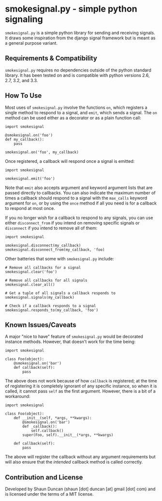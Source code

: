 smokesignal.py - simple python signaling
========================================

`smokesignal.py` is a simple python library for sending and receiving signals.
It draws some inspiration from the django signal framework but is meant as a
general purpose variant.


Requirements & Compatibility
----------------------------

`smokesignal.py` requires no dependencies outside of the python standard library.
It has been tested on and is compatible with python versions 2.6, 2.7, 3.2, and 3.3.


How To Use
----------

Most uses of `smokesignal.py` involve the functions `on`, which registers a single
method to respond to a signal, and `emit`, which sends a signal. The `on` method can
be used either as a decorator or as a plain function call:

    import smokesignal

    @smokesignal.on('foo')
    def my_callback():
        pass

    smokesignal.on('foo', my_callback)

Once registered, a callback will respond once a signal is emitted:

    import smokesignal

    smokesignal.emit('foo')

Note that `emit` also accepts argument and keyword argument lists that are passed
directly to callbacks. You can also indicate the maximum number of times a callback
should respond to a signal with the `max_calls` keyword argument for `on`, or by using
the `once` method if all you need is for a callback to respond at most once.

If you no longer wish for a callback to respond to any signals, you can use either
`disconnect_from` if you intend on removing specific signals or `disconnect` if you intend
to remove all of them:

    import smokesignal

    smokesignal.disconnect(my_callback)
    smokesignal.disconnect_from(my_callback, 'foo)

Other batteries that some with `smokesignal.py` include:

    # Remove all callbacks for a signal
    smokesignal.clear('foo')

    # Remove all callbacks for all signals
    smokesignal.clear_all()

    # Get a tuple of all signals a callback responds to
    smokesignal.signals(my_callback)

    # Check if a callback responds to a signal
    smokesignal.responds_to(my_callback, 'foo')


Known Issues/Caveats
--------------------

A major "nice to have" feature of `smokesignal.py` would be decorated instance methods.
However, that doesn't work for the time being:

    import smokesignal

    class Foo(object):
        @smokesignal.on('bar')
        def callback(self):
            pass

The above does not work because of how `callback` is registered; at the time of registering
it is completely ignorant of any specific instance, so when it is called, it cannot
pass `self` as the first argument. However, there is a bit of a workaround:

    import smokesignal

    class Foo(object):
        def __init__(self, *args, **kwargs):
            @smokesignal.on('bar')
            def _callback():
                self.callback()
            super(Foo, self).__init__(*args, **kwargs)

        def callback(self):
            pass

The above will register the callback without any argument requirements but will
also ensure that the _intended_ callback method is called correctly.


Contribution and License
------------------------
Developed by Shaun Duncan (shaun [dot] duncan [at] gmail [dot] com) and is
licensed under the terms of a MIT license.
